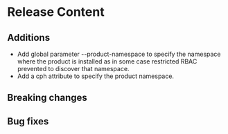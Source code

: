 [comment]: # ( Copyright Contributors to the Open Cluster Management project )
# Release Content
## Additions

- Add global parameter --product-namespace to specify the namespace where the product is installed as in some case restricted RBAC prevented to discover that namespace.
- Add a cph attribute to specify the product namespace.
## Breaking changes

## Bug fixes

